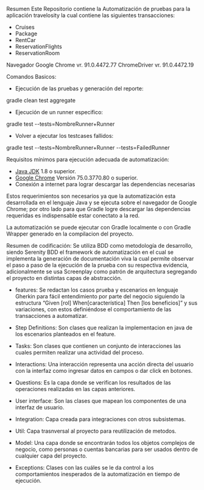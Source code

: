 Resumen
Este Repositorio contiene la Automatización de pruebas para la aplicación travelosity la cual contiene las siguientes transacciones:

* Cruises
* Package
* RentCar
* ReservationFlights
* ReservationRoom

Navegador Google Chrome vr. 91.0.4472.77 ChromeDriver vr. 91.0.4472.19

Comandos Basicos:
* Ejecución de las pruebas y generación del reporte:

gradle clean test aggregate

* Ejecución de un runner especifico:

gradle test --tests=NombreRunner+Runner 

* Volver a ejecutar los testcases fallidos:

gradle test --tests=NombreRunner+Runner  --tests=FailedRunner 

Requisitos mínimos para ejecución adecuada de automatización:

* [Java JDK](https://www.oracle.com/technetwork/java/javase/downloads/jdk8-downloads-2133151.html) 1.8 o superior.
* [Google Chrome](https://www.google.com/intl/es/chrome/) Versión 75.0.3770.80 o superior.
* Conexión a internet para lograr descargar las dependencias necesarias

Estos requerimientos son necesarios ya que la automatización esta desarrollada en el lenguaje Java y se ejecuta sobre el navegador de Google Chrome; por otro lado para que Gradle logre descargar las dependencias requeridas es indispensable estar conectato a la red.

La automatización se puede ejecutar con Gradle localmente o con Gradle Wrapper generado en la compilacion del proyecto.

Resumen de codificación: 
Se utiliza BDD como metodología de desarrollo, siendo Serenity BDD el framework de automatización en el cual se implementa la generación de documentación viva la cual permite observar el paso a paso de la ejecución de la prueba con su respectiva evidencia, adicionalmente se usa Screenplay como patrón de arquitectura segregando el proyecto en distintas capas de abstracción.

* features:
Se redactan los casos prueba y escenarios en lenguaje Gherkin para fácil entendimiento por parte del negocio siguiendo la estructura “Given [rol] When[característica] Then [los beneficios]” y sus variaciones, con estos definiéndose el comportamiento de las transacciones a automatizar.

* Step Definitions:
Son clases que realizan la implementacion en java de los escenarios planteados en el feature.

* Tasks:
Son clases que contienen un conjunto de interacciones las cuales permiten realizar una actividad del proceso.

* Interactions:
Una interacción representa una acción directa del usuario con la interfaz como ingresar datos en campos o dar click en botones.

* Questions:
Es la capa donde se verifican los resultados de las operaciones realizadas en las capas anteriores.

* User interface:
Son las clases que mapean los componentes de una interfaz de usuario.

* Integration:
Capa creada para integraciones con otros subsistemas.

* Util:
Capa trasnversal al proyecto para reutilización de metodos.

* Model:
Una capa donde se encontrarán todos los objetos complejos de negocio, como personas o cuentas bancarias para ser usados dentro de cualquier capa del proyecto.

* Exceptions:
Clases con las cuáles se le da control a los comportamientos inesperados de la automatización en tiempo de ejecución.
